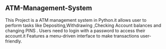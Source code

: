 ## ATM-Management-System
 This Project is a ATM management system in Python.it allows user to perform tasks like Depositing,Withdrawing ,Checking Account balances and changing PINS . Users need to login with a password to access their account.it Features a menu-driven interface to make transactions user-friendly.
 
